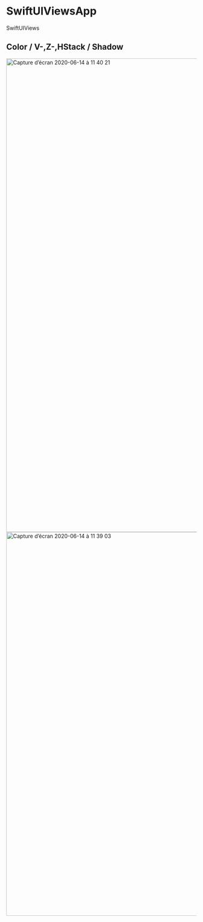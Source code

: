 # SwiftUIViewsApp
SwiftUIViews 
## Color / V-,Z-,HStack / Shadow
<img width="1250" alt="Capture d’écran 2020-06-14 à 11 40 21" src="https://user-images.githubusercontent.com/64682028/84590128-2164ad80-ae34-11ea-9e14-321a2ded55dc.png">


<img width="1013" alt="Capture d’écran 2020-06-14 à 11 39 03" src="https://user-images.githubusercontent.com/64682028/84590168-756f9200-ae34-11ea-8297-558205dfa100.png">
